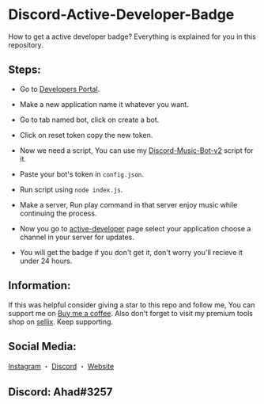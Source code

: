 # Discord-Active-Developer-Badge
How to get a active developer badge? Everything is explained for you in this repository.

## Steps:

- Go to [Developers Portal](https://discord.com/developers/applications).

- Make a new application name it whatever you want.

- Go to tab named bot, click on create a bot.

- Click on reset token copy the new token.

- Now we need a script, You can use my [Discord-Music-Bot-v2](https://github.com/CruelDev69/Discord-Music-Bot-v2) script for it.

- Paste your bot's token in `config.json`.

- Run script using `node index.js`.

- Make a server, Run play command in that server enjoy music while continuing the process.

- Now you go to [active-developer](https://discord.com/developers/active-developer) page select your application choose a channel in your server for updates.

- You will get the badge if you don't get it, don't worry you'll recieve it under 24 hours.

## Information:

If this was helpful consider giving a star to this repo and follow me, You can support me on [Buy me a coffee](https://buymeacoffe.com/CruelDev69). Also don't forget to visit my premium tools shop on [sellix](https://ahadakacruel.sellix.io/). Keep supporting.

## Social Media:
[Instagram](https://www.instagram.com/ahadnoor._) ・
[Discord](https://discord.gg/Ncsc5pRNgf) ・
[Website](https://www.itscruel.cf/) 

## Discord: Ahad#3257